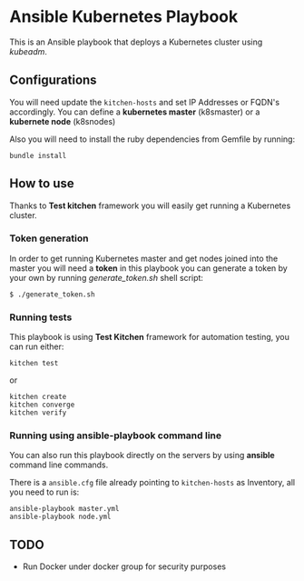 # Ansible Kubernetes Playbook

This is an Ansible playbook that deploys a Kubernetes cluster using *kubeadm*.

## Configurations

You will need update the `kitchen-hosts` and set IP Addresses or FQDN's accordingly. You can define a __kubernetes master__ (k8smaster) or a __kubernete node__ (k8snodes)

Also you will need to install the ruby dependencies from Gemfile by running:

~~~~
bundle install
~~~~

## How to use

Thanks to __Test kitchen__ framework you will easily get running a Kubernetes cluster.

### Token generation
In order to get running Kubernetes master and get nodes joined into the master you will need a __token__ in this playbook you can generate a token by your own by running _generate_token.sh_ shell script:

~~~~
$ ./generate_token.sh
~~~~

### Running tests

This playbook is using __Test Kitchen__ framework for automation testing, you can run either:

~~~~
kitchen test
~~~~

or

~~~~
kitchen create
kitchen converge
kitchen verify
~~~~

### Running using ansible-playbook command line
You can also run this playbook directly on the servers by using __ansible__ command line commands.

There is a `ansible.cfg` file already pointing to `kitchen-hosts` as Inventory, all you need to run is:

~~~~
ansible-playbook master.yml
ansible-playbook node.yml
~~~~

## TODO

- Run Docker under docker group for security purposes